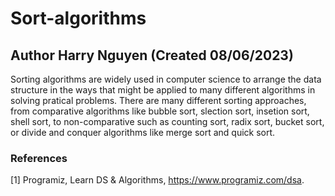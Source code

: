# Sort-algorithms
## Author Harry Nguyen (Created 08/06/2023)

Sorting algorithms are widely used in computer science to arrange the data structure in the ways that might be applied to many different algorithms in solving pratical problems. There are many different sorting approaches, from comparative algorithms like bubble sort, slection sort, insetion sort, shell sort, to non-comparative such as counting sort, radix sort, bucket sort, or divide and conquer algorithms like merge sort and quick sort.

### References
[1] Programiz, Learn DS & Algorithms, https://www.programiz.com/dsa.
